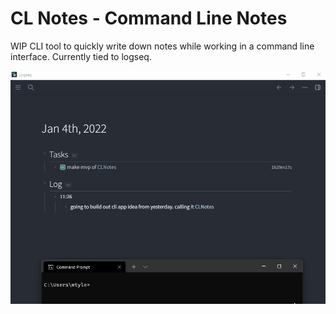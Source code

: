 # CL Notes - Command Line Notes
WIP CLI tool to quickly write down notes while working in a command line interface. Currently tied to logseq.

![Alt Text](clnotes.gif)